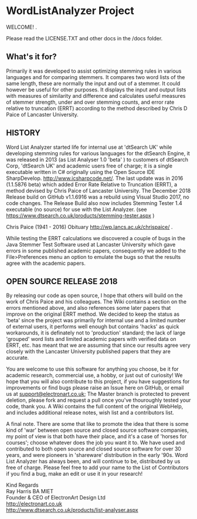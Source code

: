 # WordListAnalyzer Project

WELCOME! .

Please read the LICENSE.TXT and other docs in the /docs folder. 

## What's it for?
Primarily it was developed to assist optimizing stemming rules in various languages and for comparing stemmers. It compares two word lists of the same length, these are normally the input and out of a stemmer. It could however be useful for other purposes. It displays the input and output lists with measures of similarity and difference and calculates useful measures of stemmer strength, under and over stemming counts, and error rate relative to truncation (ERRT) according to the method described by Chris D Paice of Lancaster University.

## HISTORY
Word List Analyzer started life for internal use at 'dtSearch UK' while developing stemming rules for various languages for the dtSearch Engine, it was released in 2013 (as List Analyser 1.0 'beta' ) to customers of dtSearch Corp, 'dtSearch UK' and academic users free of charge; it is a single executable written in C# originally using the Open Source IDE SharpDevelop. http://www.icsharpcode.net/. The last update was in 2016 (1.1.5876 beta) which added Error Rate Relative to Truncation (ERRT), a method devised by Chris Paice of Lancaster University. The December 2018 Release build on GitHub v1.1.6916 was a rebuild using Visual Studio 2017, no code changes. The Release Build also now includes Stemming Tester 1.4 executable (no source) for use with the List Analyzer. (see https://www.dtsearch.co.uk/products/stemming-tester.aspx )

Chris Paice (1941 - 2016) Obituary http://wp.lancs.ac.uk/chrispaice/ .

While testing the ERRT calculations we discovered a couple of bugs in the Java Stemmer Test Software used at Lancaster University which gave errors in some published academic papers, consequently we added to the File>Preferences menu an option to emulate the bugs so that the results agree with the academic papers. 

## OPEN SOURCE RELEASE 2018
By releasing our code as open source, I hope that others will build on the work of Chris Paice and his colleagues. The Wiki contains a section on the errors mentioned above, and also references some later papers that improve on the original ERRT method. We decided to keep the status as 'beta' since the project was primarily for internal use and a limited number of external users, it performs well enough but contains 'hacks' as quick workarounds, it is definately not to 'production' standard; the lack of large 'grouped' word lists and limited academic papers with verified data on ERRT, etc. has meant that we are assuming that since our results agree very closely with the Lancaster University published papers that they are accurate. 

You are welcome to use this software for anything you choose, be it for academic research, commercial use, a hobby, or just out of curiosity! We hope that you will also contribute to this project, if you have suggestions for improvements or find bugs please raise an Issue here on GitHub, or email us at support@electronart.co.uk; The Master branch is protected to prevent deletion, please fork and request a pull once you've thouroughly tested your code, thank you. A Wiki contains the full content of the original WebHelp, and includes additional release notes, wish list and a contributors list.

A final note. There are some that like to promote the idea that there is some kind of 'war' between open source and closed source software companies, my point of view is that both have their place, and it's a case of 'horses for courses'; choose whatever does the job you want it to. We have used and contributed to both open source and closed source software for over 30 years, and were pioneers in 'shareware' distribution in the early '90s. Word List Analyzer has always been, and will continue to be, distributed by us free of charge. Please feel free to add your name to the List of Contributors if you find a bug, make an edit or use it in your research!

Kind Regards  
Ray Harris BA MIET  
Founder & CEO of ElectronArt Design Ltd  
http://electronart.co.uk  
http://www.dtsearch.co.uk/products/list-analyser.aspx  

